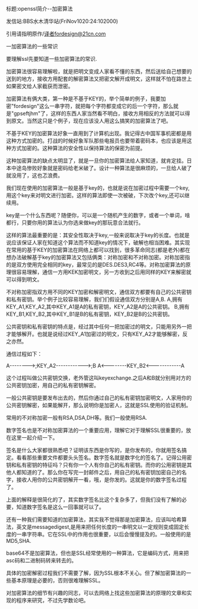 标题:openssl简介--加密算法

发信站:BBS水木清华站(FriNov1020:24:102000)

引用请指明原作/译者fordesign@21cn.com


一加密算法的一些常识


要理解ssl先要知道一些加密算法的常识.


加密算法很容易理解啦，就是把明文变成人家看不懂的东西，然后送给自己想要的送到的地方，接收方用配套的解密算法又把密文解开成明文，这样就不怕在路世上如果密文给人家截获而泄密。

加密算法有俩大类，第一种是不基于KEY的，举个简单的例子，我要加密"fordesign"这么一串字符，就把每个字符都变成它的后一个字符，那么就是"gpseftjhm"了，这样的东西人家当然看不明白，接收方用相反的方法就可以得到原文。当然这只是个例子，现在应该没人用这么搞笑的加密算法了吧。

不基于KEY的加密算法好象一直用到了计算机出现。我记得古中国军事机密都是用这种方式加密的。打战的时候好象军队那些电报员也要带着密码本，也应该是用这种方式加密的。这种算法的安全性以保持算法的保密为前提。

这种加密算法的缺点太明显了，就是一旦你的加密算法给人家知道，就肯定挂。日本中途岛惨败好象就是密码给老米破了。设计一种算法是很麻烦的，一旦给人破了就没用了，这也忑浪费。

我们现在使用的加密算法一般是基于key的，也就是说在加密过程中需要一个key,用这个key来对明文进行加密。这样的算法即使一次被破，下次改个key,还可以继续用。

key是一个什么东西呢？随便你，可以是一个随机产生的数字，或者一个单词，啥都行，只要你用的算法认为你选来做key的那玩意合法就行。

这样的算法最重要的是：其安全性取决于key,一般来说取决于key的长度。也就是说应该保证人家在知道这个算法而不知道key的情况下，破解也相当困难。其实现在常用的基于KEY的加密算法在网络上都可以找到，很多革命同志(都是老外)都在想办法破解基于key的加密算法又包括俩类：对称加密和不对称加密。对称加密指的是双方使用完全相同的key，最常见的是DES.DES3,RC4等。对称加密算法的原理很容易理解，通信一方用KEK加密明文，另一方收到之后用同样的KEY来解密就可以得到明文。

不对称加密指双方用不同的KEY加密和解密明文，通信双方都要有自己的公共密钥和私有密钥。举个例子比较容易理解，我们们假设通信双方分别是A,B.
A,拥有KEY_A1,KEY_A2,其中KEY_A1是A的私有密钥，KEY_A2是A的公共密钥。
B,拥有KEY_B1,KEY_B2,其中KEY_B1是B的私有密钥，KEY_B2是B的公共密钥。

公共密钥和私有密钥的特点是，经过其中任何一把加密过的明文，只能用另外一把才能够解开。也就是说经过KEY_A1加密过的明文，只有KEY_A2才能够解密，反之亦然。

通信过程如下：

A-------->;KEY_A2------------>;B
A<--------KEY_B2<------------A

这个过程叫做公共密钥交换，老外管这叫keyexchange.之后A和B就分别用对方的公共密钥加密，用自己的私有密钥解密。

一般公共密钥是要发布出去的，然后你通过自己的私有密钥加密明文，人家用你的公共密钥解密，如果能解开，那么说明你是加密人，这就是SSL使用的验证机制。

常用的不对称加密一般有RSA,DSA,DH等。我们一般使用RSA.

数字签名也是不对称加密算法的一个重要应用，理解它对于理解SSL很重要的，放在这里一起介绍一下。


签名是什么大家都很熟悉吧？证明该东西是你写的，是你发布的，你就用签名搞定。看看那些重要文件都要头头签名。数字签名就是数字化的签名了。记得公用密钥和私有密钥的特征吗？只有你一个人有你自己的私有密钥。而你的公用密钥是其他人都知道的了。那么你在写完一封邮件之后，用自己的私有密钥加密自己的名字，接收人用你的公共密钥解开一看，哦，是你发的。这就是你的数字签名过程了。

上面的解释是很简化的了，其实数字签名比这个复杂多了，但我们没有了解的必要，知道数字签名是这么一回事就可以了。


还有一种我们需要知道的加密算法，其实我不觉得那是加密算法，应该叫哈希算法，英文是messagedigest,是用来把任何长度的一串明文以一定规则变成固定长度的一串字符串。它在SSL中的作用也很重要，以后会慢慢提及的。一般使用的是MD5,SHA.

base64不是加密算法，但也是SSL经常使用的一种算法，它是编码方式，用来把asc码和二进制码转来转去的。

具体的加密解密过程我们不需要了解，因为SSL根本不关心。但了解加密算法的一些基本原理是必要的，否则很难理解SSL。

对加密算法的细节有兴趣的同志，可以去网络上找这些加密算法的原理的文章和实现的程序来研究，不过先学数论吧。

 